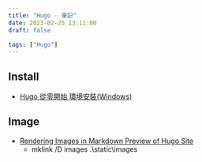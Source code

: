 ```yaml
---
title: "Hugo - 筆記"
date: 2023-02-25 13:11:00
draft: false

tags: ["Hugo"]
---
```


## Install
- [Hugo 從零開始 環境安裝(Windows)](https://devbricker.github.io/post/hugo/deploy/hugo_environment/)

## Image
- [Rendering Images in Markdown Preview of Hugo Site](https://mikefrobbins.com/2023/02/08/rendering-images-in-markdown-preview-of-hugo-site/)
  - mklink /D images .\static\images